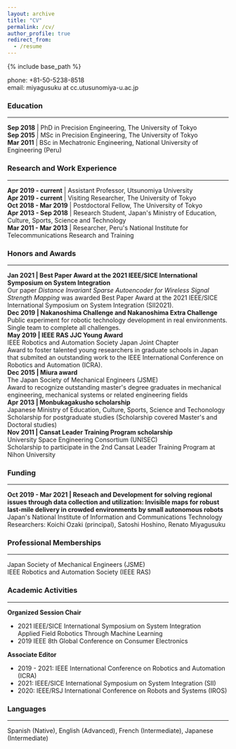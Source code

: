 ```yaml
---
layout: archive
title: "CV"
permalink: /cv/
author_profile: true
redirect_from:
  - /resume
---
```


{% include base_path %}

phone: +81-50-5238-8518 <br/>
email: miyagusuku at cc.utusunomiya-u.ac.jp <br/>

### Education
---
**Sep 2018**  | PhD in Precision Engineering, The University of Tokyo <br/>
**Sep 2015**  | MSc in Precision Engineering, The University of Tokyo <br/>
**Mar 2011**  | BSc in Mechatronic Engineering, National University of Engineering (Peru)

### Research and Work Experience
---
**Apr 2019 - current** | Assistant Professor, Utsunomiya University <br/>
**Apr 2019 - current** | Visiting Researcher, The University of Tokyo <br/>
**Oct 2018 - Mar 2019** | Postdoctoral Fellow, The University of Tokyo <br/>
**Apr 2013 - Sep 2018** | Research Student, Japan's Ministry of Education, Culture, Sports, Science and Technology <br/>
**Mar 2011 - Mar 2013** | Researcher, Peru's National Institute for Telecommunications Research and Training <br/>

### Honors and Awards
---
**Jan 2021 | Best Paper Award at the 2021 IEEE/SICE International Symposium on System Integration** <br/>
Our paper *Distance Invariant Sparse Autoencoder for Wireless Signal Strength Mapping* was awarded Best Paper Award at the 2021 IEEE/SICE International Symposium on System Integration (SII2021). <br/>
**Dec 2019 | Nakanoshima Challenge and Nakanoshima Extra Challenge** <br/>
Public experiment for robotic technology development in real environments. <br/>
Single team to complete all challenges. <br/>
**May 2019 | IEEE RAS JJC Young Award** <br/>
IEEE Robotics and Automation Society Japan Joint Chapter <br/>
Award to foster talented young researchers in graduate schools in Japan that submited an outstanding work to the IEEE International Conference on Robotics and Automation (ICRA). <br/>
**Dec 2015 | Miura award** <br/>
The Japan Society of Mechanical Engineers (JSME) <br/>
Award to recognize outstanding master's degree graduates in mechanical engineering, mechanical systems or related engineering fields <br/>
**Apr 2013 | Monbukagakusho scholarship** <br/>
Japanese Ministry of Education, Culture, Sports, Science and Techonology <br/>
Scholarship for postgraduate studies (Scholarship covered Master's and Doctoral studies) <br/>
**Nov 2011 | Cansat Leader Training Program scholarship** <br/>
University Space Engineering Consortium (UNISEC) <br/>
Scholarship to participate in the 2nd Cansat Leader Training Program at Nihon University <br/>

### Funding
---
**Oct 2019 - Mar 2021 | Reseach and Development for solving regional issues through data collection and utilization: Invisible maps for robust last-mile delivery in crowded environments by small autonomous robots** <br/>
Japan's National Institute of Information and Communications Technology <br/>
Researchers: Koichi Ozaki (principal), Satoshi Hoshino, Renato Miyagusuku <br/>

### Professional Memberships
---
Japan Society of Mechanical Engineers (JSME) <br/>
IEEE Robotics and Automation Society (IEEE RAS) <br/>

### Academic Activities
---
**Organized Session Chair** <br/>
* 2021 IEEE/SICE International Symposium on System Integration <br/>
  Applied Field Robotics Through Machine Learning
* 2019 IEEE 8th Global Conference on Consumer Electronics


**Associate Editor** <br/>
* 2019 - 2021: IEEE International Conference on Robotics and Automation (ICRA)
* 2021: IEEE/SICE International Symposium on System Integration (SII)
* 2020: IEEE/RSJ International Conference on Robots and Systems (IROS)

### Languages
---
Spanish (Native), English (Advanced), French (Intermediate), Japanese (Intermediate) <br/>
